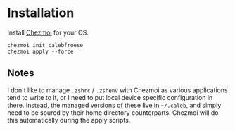 # Installation

Install [Chezmoi](https://www.chezmoi.io/install/) for your OS.

```
chezmoi init calebfroese
chezmoi apply --force
```

## Notes

I don't like to manage `.zshrc` / `.zshenv` with Chezmoi as various applications tend to write to it, or I need to put local device specific configuration in there.
Instead, the managed versions of these live in `~/.caleb`, and simply need to be soured by their home directory counterparts.
Chezmoi will do this automatically during the apply scripts.


